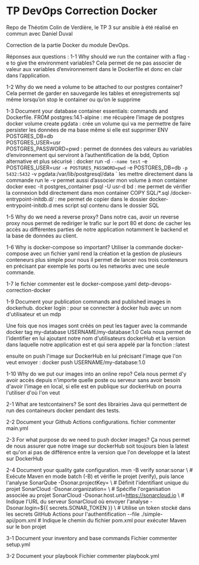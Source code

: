 # TP DevOps Correction Docker

Repo de Théotim Colin de Verdière, le TP 3 sur ansible à été réalisé en commun avec Daniel Duval


Correction de la partie Docker du module DevOps.

Réponses aux questions :
1-1	Why should we run the container with a flag -e to give the environment variables?
Cela permet de ne pas associer de valeur aux variables d’environnement dans le Dockerfile et donc en clair dans l’application. 

1-2	Why do we need a volume to be attached to our postgres container?
Cela permet de garder  en sauvegarde les tables et enregistrements sql même lorsqu’on stop le container ou qu’on le supprime

1-3	Document your database container essentials: commands and Dockerfile.
FROM postgres:14.1-alpine : me récupère l’image de postgres
docker volume create pgdata : crée un volume qui va me permettre de faire persister les données de ma base même si elle est supprimer
ENV POSTGRES_DB=db \
   POSTGRES_USER=usr \
   POSTGRES_PASSWORD=pwd : permet de données des valeurs au variables d’environnement qui serviront à l’authentification de la bdd, 
Option alternative et plus sécurisé : 
docker run -d `
  --name test `
  -e POSTGRES_USER=usr `
  -e POSTGRES_PASSWORD=pwd `
  -e POSTGRES_DB=db `
  -p 5432:5432 `
  -v pgdata:/var/lib/postgresql/data `
   les mettre directement dans la commande run le -v permet aussi d’associer mon volume à mon container
docker exec -it postgres_container psql -U usr-d bd : me permet de vérifier la connexion bdd directement dans mon container
COPY SQL/*.sql /docker-entrypoint-initdb.d/ : me permet de copier dans le dossier docker-entrypoint-initdb.d mes script sql contenu dans le dossier SQL

1-5 Why do we need a reverse proxy?
Dans notre cas, avoir un reverse proxy nous permet de rediriger le trafic sur le port 80 et donc de cacher les accès au différentes parties de notre application notamment le backend et la base de données au client.

1-6 Why is docker-compose so important?
Utiliser la commande docker-compose avec un fichier yaml rend la création et la gestion de plusieurs conteneurs plus simple pour nous il permet de lancer nos trois conteneurs en précisant par exemple les ports ou les networks avec une seule commande.

1-7 le fichier commenter est le docker-compose.yaml detp-devops-correction-docker

1-9 Document your publication commands and published images in dockerhub.
docker login :  pour se connecter à docker hub avec un nom d'utilisateur et un mdp

Une fois que nos images sont créés on peut les taguer avec la commande docker tag my-database USERNAME/my-database:1.0
Cela nous permet de l'identifier en lui ajoutant notre nom d'utilisateurs dockerHub et la version dans laquelle notre application est et qui sera appelé par la fonction ::latest

ensuite on push l'image sur DockerHub en lui précisant l'image que l'on veut envoyer :
docker push USERNAME/my-database:1.0  

1-10 Why do we put our images into an online repo?
Cela nous permet d'y avoir accès depuis n'importe quelle poste ou serveur sans avoir besoin d'avoir l'image en local, si elle est en publique sur dockerHub on pourra l'utiliser d'où l'on veut

2-1 What are testcontainers?
Se sont des librairies Java qui permettent de run des containeurs docker pendant des tests. 

2-2 Document your Github Actions configurations.
fichier commenter main.yml

2-3 For what purpose do we need to push docker images?
Ça nous permet de nous assurer que notre image sur dockerHub soit toujours bien la latest et qu'on ai pas de différence entre la version que l'on developpe et la latest sur DockerHub

2-4 Document your quality gate configuration.
mvn -B verify sonar:sonar \  # Exécute Maven en mode batch (-B) et vérifie le projet (verify), puis lance l'analyse SonarQube
  -Dsonar.projectKey=<your-project-key> \  # Définit l'identifiant unique du projet SonarCloud
  -Dsonar.organization=<your-organization> \  # Spécifie l'organisation associée au projet SonarCloud
  -Dsonar.host.url=https://sonarcloud.io \  # Indique l'URL du serveur SonarCloud où envoyer l'analyse
  -Dsonar.login=${{ secrets.SONAR_TOKEN }}  \  # Utilise un token stocké dans les secrets GitHub Actions pour l'authentification
  --file ./simple-api/pom.xml  # Indique le chemin du fichier pom.xml pour exécuter Maven sur le bon projet


3-1 Document your inventory and base commands
Fichier commenter setup.yml

3-2 Document your playbook
Fichier commenter playbook.yml

